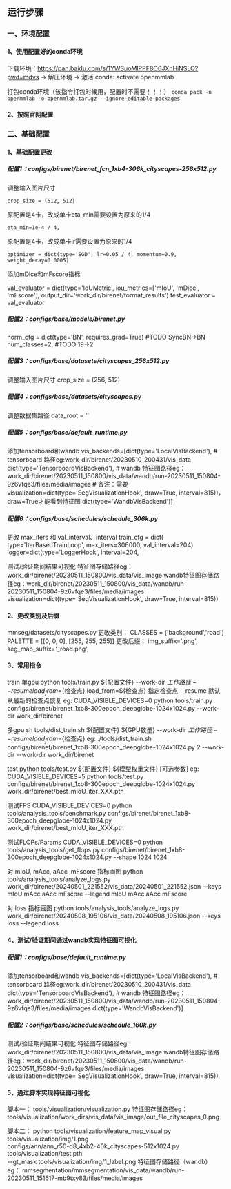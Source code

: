 ## 运行步骤
### 一、环境配置
####  1、使用配置好的conda环境
下载环境：https://pan.baidu.com/s/1YWSuoMlPPF8O6JXnHiNSLQ?pwd=mdvs -> 解压环境 -> 激活 conda: activate openmmlab

打包conda环境（该指令打包时候用，配置时不需要！！！）
``` conda pack -n openmmlab -o openmmlab.tar.gz --ignore-editable-packages ```

#### 2、按照官网配置

### 二、基础配置
#### 1、基础配置更改
#####  配置1：configs/birenet/birenet_fcn_1xb4-306k_cityscapes-256x512.py

调整输入图片尺寸

``` crop_size = (512, 512) ```

原配置是4卡，改成单卡eta_min需要设置为原来的1/4

``` eta_min=1e-4 / 4, ```

原配置是4卡，改成单卡lr需要设置为原来的1/4

``` optimizer = dict(type='SGD', lr=0.05 / 4, momentum=0.9, weight_decay=0.0005) ```

添加mDice和mFscore指标

val_evaluator = dict(type='IoUMetric', iou_metrics=['mIoU', 'mDice', 'mFscore'], output_dir='work_dir/birenet/format_results')
test_evaluator = val_evaluator

##### 配置2：configs/_base_/models/birenet.py
norm_cfg = dict(type='BN', requires_grad=True) #TODO SyncBN->BN
num_classes=2, #TODO 19->2

#####  配置3：configs/_base_/datasets/cityscapes_256x512.py
调整输入图片尺寸
crop_size = (256, 512)

#####  配置4：configs/_base_/datasets/cityscapes.py
调整数据集路径
data_root = ''

##### 配置5：configs/_base_/default_runtime.py
添加tensorboard和wandb
vis_backends=[dict(type='LocalVisBackend'),
              # tensorboard 路径eg:work_dir/birenet/20230510_200431/vis_data
              dict(type='TensorboardVisBackend'),
              # wandb 特征图路径eg：work_dir/birenet/20230511_150800/vis_data/wandb/run-20230511_150804-9z6vfqe3/files/media/images
              # 备注：需要visualization=dict(type='SegVisualizationHook', draw=True, interval=815))，draw=True才能看到特征图
              dict(type='WandbVisBackend')]

#####  配置6：configs/_base_/schedules/schedule_306k.py
更改 max_iters 和 val_interval、interval
train_cfg = dict(
    type='IterBasedTrainLoop', max_iters=306000, val_interval=204) 
logger=dict(type='LoggerHook', interval=204,

测试/验证期间结果可视化
特征图存储路径eg：work_dir/birenet/20230511_150800/vis_data/vis_image
wandb特征图存储路径eg：work_dir/birenet/20230511_150800/vis_data/wandb/run-20230511_150804-9z6vfqe3/files/media/images
visualization=dict(type='SegVisualizationHook', draw=True, interval=815))

#### 2、更改类别及后缀
mmseg/datasets/cityscapes.py
更改类别：
CLASSES = ('background','road')
PALETTE = [[0, 0, 0], [255, 255, 255]]
更改后缀：
img_suffix='.png',
seg_map_suffix='_road.png',


#### 3、常用指令
train
单gpu
python tools/train.py ${配置文件} --work-dir ${工作路径} --resume  load_from=${检查点}
load_from=${检查点} 指定检查点
--resume 默认从最新的检查点恢复
eg:
CUDA_VISIBLE_DEVICES=0  python tools/train.py  configs/birenet/birenet_1xb8-300epoch_deepglobe-1024x1024.py  --work-dir work_dir/birenet

多gpu
sh tools/dist_train.sh ${配置文件} ${GPU数量} --work-dir  ${工作路径} --resume  load_from=${检查点}
eg:
./tools/dist_train.sh  configs/birenet/birenet_1xb8-300epoch_deepglobe-1024x1024.py 2
--work-dir --work-dir work_dir/birenet

test
python tools/test.py ${配置文件} ${模型权重文件} [可选参数]
eg:
CUDA_VISIBLE_DEVICES=5 python tools/test.py configs/birenet/birenet_1xb8-300epoch_deepglobe-1024x1024.py  work_dir/birenet/best_mIoU_iter_XXX.pth

测试FPS
CUDA_VISIBLE_DEVICES=0 python tools/analysis_tools/benchmark.py configs/birenet/birenet_1xb8-300epoch_deepglobe-1024x1024.py  work_dir/birenet/best_mIoU_iter_XXX.pth

测试FLOPs/Params
CUDA_VISIBLE_DEVICES=0 python tools/analysis_tools/get_flops.py  configs/birenet/birenet_1xb8-300epoch_deepglobe-1024x1024.py   --shape 1024 1024

对 mIoU, mAcc, aAcc ,mFscore 指标画图
python tools/analysis_tools/analyze_logs.py work_dir/birenet/20240501_221552/vis_data/20240501_221552.json --keys mIoU mAcc aAcc mFscore --legend mIoU mAcc aAcc mFscore

对 loss 指标画图
python tools/analysis_tools/analyze_logs.py work_dir/birenet/20240508_195106/vis_data/20240508_195106.json --keys loss --legend loss


#### 4、测试/验证期间通过wandb实现特征图可视化
##### 配置1：configs/_base_/default_runtime.py
添加tensorboard和wandb
vis_backends=[dict(type='LocalVisBackend'),
              # tensorboard 路径eg:work_dir/birenet/20230510_200431/vis_data
              dict(type='TensorboardVisBackend'),
              # wandb 特征图路径eg：work_dir/birenet/20230511_150800/vis_data/wandb/run-20230511_150804-9z6vfqe3/files/media/images
              dict(type='WandbVisBackend')]

##### 配置2：configs/_base_/schedules/schedule_160k.py
测试/验证期间结果可视化
特征图存储路径eg：work_dir/birenet/20230511_150800/vis_data/vis_image
wandb特征图存储路径eg：work_dir/birenet/20230511_150800/vis_data/wandb/run-20230511_150804-9z6vfqe3/files/media/images
visualization=dict(type='SegVisualizationHook', draw=True, interval=815))


#### 5、通过脚本实现特征图可视化
脚本一：
tools/visualization/visualization.py
特征图存储路径eg：
tools/visualization/work_dirs/vis_data/vis_image/out_file_cityscapes_0.png

脚本二：
python tools/visualization/feature_map_visual.py \
tools/visualization/img/1.png \
configs/ann/ann_r50-d8_4xb2-40k_cityscapes-512x1024.py \
tools/visualization/test.pth \
--gt_mask tools/visualization/img/1_label.png
特征图存储路径（wandb）eg：
mmsegmentation/mmsegmentation/vis_data/wandb/run-20230511_151617-mb9txy83/files/media/images
